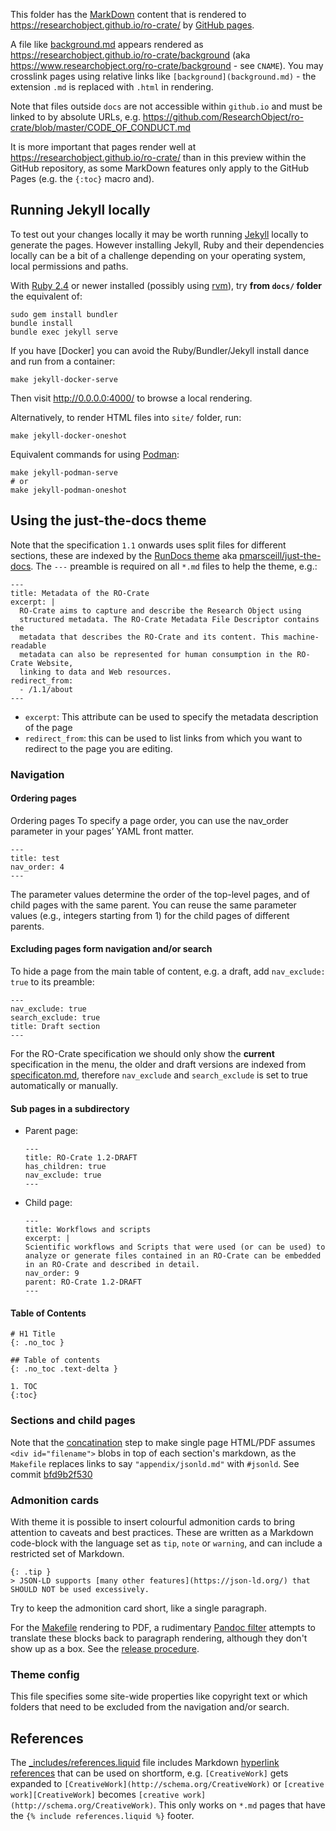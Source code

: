 This folder has the [MarkDown](https://guides.github.com/features/mastering-markdown) content that is rendered to <https://researchobject.github.io/ro-crate/> by [GitHub pages](https://pages.github.com/).

A file like [background.md](background.md) appears rendered as <https://researchobject.github.io/ro-crate/background> (aka  <https://www.researchobject.org/ro-crate/background> - see `CNAME`). You may crosslink pages using relative links like `[background](background.md)` - the extension `.md` is replaced with `.html` in rendering.

Note that files outside `docs` are not accessible within `github.io` and must be linked to by absolute URLs, e.g. <https://github.com/ResearchObject/ro-crate/blob/master/CODE_OF_CONDUCT.md>

It is more important that pages render well at <https://researchobject.github.io/ro-crate/> than in this  preview within the GitHub repository, as some MarkDown features only apply to the GitHub Pages (e.g. the `{:toc}` macro and).

## Running Jekyll locally

To test out your changes locally it may be worth running [Jekyll](https://jekyllrb.com/) locally to generate the pages. However installing Jekyll, Ruby and their dependencies locally can be a bit of a challenge depending on your operating system, local permissions and paths.

With [Ruby 2.4](https://www.ruby-lang.org/) or newer installed (possibly using [rvm](https://rvm.io/)), try **from `docs/` folder** the equivalent of:

    sudo gem install bundler
    bundle install
    bundle exec jekyll serve

If you have [Docker] you can avoid the Ruby/Bundler/Jekyll install dance and run from a container:

    make jekyll-docker-serve

Then visit http://0.0.0.0:4000/ to browse a local rendering. 

Alternatively, to render HTML files into `site/` folder, run:

    make jekyll-docker-oneshot

Equivalent commands for using [Podman](https://podman.io/):

    make jekyll-podman-serve  
    # or
    make jekyll-podman-oneshot


## Using the just-the-docs theme

Note that the specification `1.1` onwards uses split files for different sections, these are indexed by the [RunDocs theme](https://rundocs.io/) aka [pmarsceill/just-the-docs](https://github.com/pmarsceill/just-the-docs). The `---` preamble is required on all `*.md` files to help the theme, e.g.:

```
---
title: Metadata of the RO-Crate
excerpt: |
  RO-Crate aims to capture and describe the Research Object using
  structured metadata. The RO-Crate Metadata File Descriptor contains the
  metadata that describes the RO-Crate and its content. This machine-readable
  metadata can also be represented for human consumption in the RO-Crate Website,
  linking to data and Web resources.
redirect_from:
  - /1.1/about
---
```

- `excerpt`: This attribute can be used to specify the metadata description of the page
- `redirect_from`: this can be used to list links from which you want to redirect to the page you are editing.

### Navigation

#### Ordering pages

Ordering pages
To specify a page order, you can use the nav_order parameter in your pages’ YAML front matter.

```
---
title: test
nav_order: 4
---
```

The parameter values determine the order of the top-level pages, and of child pages with the same parent. You can reuse the same parameter values (e.g., integers starting from 1) for the child pages of different parents.

#### Excluding pages form navigation and/or search
To hide a page from the main table of content, e.g. a draft, add `nav_exclude: true` to its preamble:

```
---
nav_exclude: true
search_exclude: true
title: Draft section
---
```

For the RO-Crate specification we should only show the **current** specification in the menu, the older and draft versions are indexed from [specificaton.md](specification.md), therefore `nav_exclude` and `search_exclude` is set to true automatically or manually.

#### Sub pages in a subdirectory

* Parent page:

    ```
    ---
    title: RO-Crate 1.2-DRAFT
    has_children: true
    nav_exclude: true
    ---
    ```

* Child page:

    ```
    ---
    title: Workflows and scripts
    excerpt: |
    Scientific workflows and Scripts that were used (or can be used) to 
    analyze or generate files contained in an RO-Crate can be embedded
    in an RO-Crate and described in detail.
    nav_order: 9
    parent: RO-Crate 1.2-DRAFT 
    ---
    ```

#### Table of Contents

```
# H1 Title
{: .no_toc }

## Table of contents
{: .no_toc .text-delta }

1. TOC
{:toc}
```

### Sections and child pages

Note that the [concatination](Makefile) step to make single page HTML/PDF assumes `<div id="filename">` blobs in top of each section's markdown, as the `Makefile` replaces links to say `"appendix/jsonld.md"` with `#jsonld`. See commit [bfd9b2f530](https://github.com/ResearchObject/ro-crate/commit/bfd9b2f53075f464b069b017c9648460879dda94)

### Admonition cards

With theme it is possible to insert colourful admonition cards to bring attention to caveats and best practices. 
These are written as a Markdown code-block with the language set as `tip`, `note` or `warning`, and can
include a restricted set of Markdown.

```
{: .tip }
> JSON-LD supports [many other features](https://json-ld.org/) that SHOULD NOT be used excessively.
```

Try to keep the admonition card short, like a single paragraph.

For the [Makefile](Makefile) rendering to PDF, a rudimentary [Pandoc filter](scripts/admonition.py)
attempts to translate these blocks back to paragraph rendering, although they don't show up as a box. 
See the [release procedure](RELEASE_PROCEDURE.md).


### Theme config

This file specifies some site-wide properties like copyright text or which folders that need to be excluded from the navigation and/or search.

## References

The [_includes/references.liquid](_includes/references.liquid) file includes Markdown [hyperlink references](https://kramdown.gettalong.org/syntax.html#reference-links) that can be used on shortform, e.g. `[CreativeWork]` gets expanded to `[CreativeWork](http://schema.org/CreativeWork)`  or `[creative work][CreativeWork]` becomes  `[creative work](http://schema.org/CreativeWork)`. This only works on `*.md` pages that have the `{% include references.liquid %}` footer.



